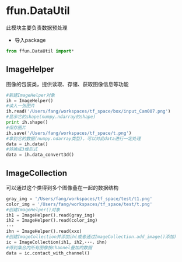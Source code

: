 # ffun.DataUtil  
此模块主要负责数据预处理  
- 导入package  
```python
from ffun.DataUtil import*
```  

## ImageHelper  
图像的包装类，提供读取、存储、获取图像信息等功能

```python
#新建ImageHelper对象
ih = ImageHelper()
#读入一张图片
ih.read('/Users/fang/workspaces/tf_space/box/input_Cam007.png')
#显示它的shape(numpy.ndarray的shape)
print ih.shape()
#保存图片
ih.save('/Users/fang/workspaces/tf_space/t.png')
#拿到它的数据(numpy.ndarray类型)，可以对此data进行一定处理
data = ih.data()
#转换成3维形式
data = ih.data_convert3d()
```

## ImageCollection  

可以通过这个类得到多个图像叠在一起的数据结构

```python
gray_img = '/Users/fang/workspaces/tf_space/test/t1.png'
color_img = '/Users/fang/workspaces/tf_space/test/t.png'
#创建ImageHelper()对象
ih1 = ImageHelper().read(gray_img)
ih2 = ImageHelper().read(color_img)
···
ihn = ImageHelper().read(xxx)
#创建ImageCollection并添加ih(或者通过ImageCollection.add_image()添加)
ic = ImageCollection(ih1, ih2,···，ihn)
#得到集合内所有图像按channel叠加的数据
data = ic.contact_with_channel()
```
